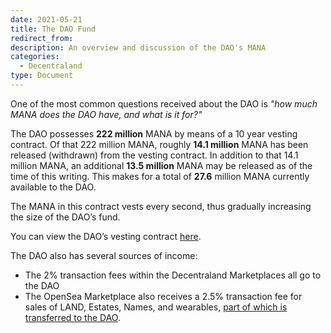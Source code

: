 ```yaml
---
date: 2021-05-21
title: The DAO Fund
redirect_from:
description: An overview and discussion of the DAO's MANA
categories:
  - Decentraland
type: Document
---
```


One of the most common questions received about the DAO is _"how much MANA does the DAO have, and what is it for?"_

The DAO possesses **222 million** MANA by means of a 10 year vesting contract. Of that 222 million MANA, roughly **14.1 million** MANA has been released (withdrawn) from the vesting contract. In addition to that 14.1 million MANA, an additional **13.5 million** MANA may be released as of the time of this writing. This makes for a total of **27.6** million MANA currently available to the DAO.

The MANA in this contract vests every second, thus gradually increasing the size of the DAO’s fund.

You can view the DAO’s vesting contract [here](https://vesting.decentraland.org/#/0x7a3abf8897f31b56f09c6f69d074a393a905c1ac).

The DAO also has several sources of income:

* The 2% transaction fees within the Decentraland Marketplaces all go to the DAO
* The OpenSea Marketplace also receives a 2.5% transaction fee for sales of LAND, Estates, Names, and wearables, [part of which is transferred to the DAO](https://etherscan.io/token/0x0f5d2fb29fb7d3cfee444a200298f468908cc942?a=0x9b814233894cd227f561b78cc65891aa55c62ad2).